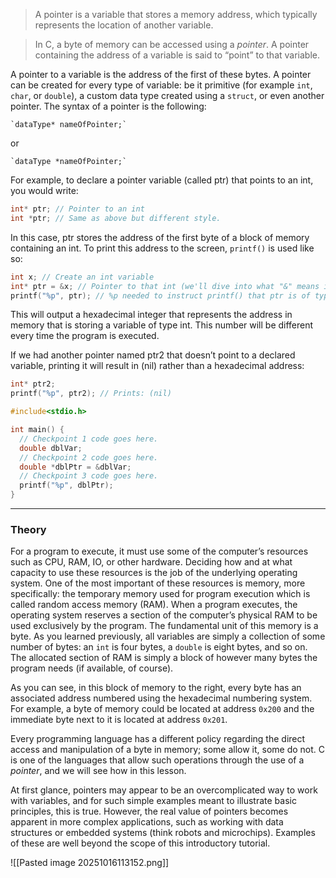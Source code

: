 
> A pointer is a variable that stores a memory address, which typically represents the location of another variable.

> In C, a byte of memory can be accessed using a _pointer_. A pointer containing the address of a variable is said to “point” to that variable.

A pointer to a variable is the address of the first of these bytes. A pointer can be created for every type of variable: be it primitive (for example `int`, `char`, or `double`), a custom data type created using a `struct`, or even another pointer. The syntax of a pointer is the following:


	`dataType* nameOfPointer;`

or

	`dataType *nameOfPointer;`

For example, to declare a pointer variable (called ptr) that points to an int, you would write:
```c
int* ptr; // Pointer to an int
int *ptr; // Same as above but different style.
```

In this case, ptr stores the address of the first byte of a block of memory containing an int. To print this address to the screen, `printf()` is used like so:

```c
int x; // Create an int variable
int* ptr = &x; // Pointer to that int (we'll dive into what "&" means in the coming exercises)
printf("%p", ptr); // %p needed to instruct printf() that ptr is of type pointer

```

This will output a hexadecimal integer that represents the address in memory that is storing a variable of type int. This number will be different every time the program is executed. 

If we had another pointer named ptr2 that doesn’t point to a declared variable, printing it will result in (nil) rather than a hexadecimal address:
```c
int* ptr2;
printf("%p", ptr2); // Prints: (nil)
```

```c
#include<stdio.h>

int main() {
  // Checkpoint 1 code goes here.
  double dblVar;
  // Checkpoint 2 code goes here.
  double *dblPtr = &dblVar;
  // Checkpoint 3 code goes here.
  printf("%p", dblPtr);
}
```



---
### Theory

For a program to execute, it must use some of the computer’s resources such as CPU, RAM, IO, or other hardware. Deciding how and at what capacity to use these resources is the job of the underlying operating system. One of the most important of these resources is memory, more specifically: the temporary memory used for program execution which is called random access memory (RAM). When a program executes, the operating system reserves a section of the computer’s physical RAM to be used exclusively by the program. The fundamental unit of this memory is a byte. As you learned previously, all variables are simply a collection of some number of bytes: an `int` is four bytes, a `double` is eight bytes, and so on. The allocated section of RAM is simply a block of however many bytes the program needs (if available, of course).

As you can see, in this block of memory to the right, every byte has an associated address numbered using the hexadecimal numbering system. For example, a byte of memory could be located at address `0x200` and the immediate byte next to it is located at address `0x201`. 

Every programming language has a different policy regarding the direct access and manipulation of a byte in memory; some allow it, some do not. C is one of the languages that allow such operations through the use of a _pointer_, and we will see how in this lesson.

At first glance, pointers may appear to be an overcomplicated way to work with variables, and for such simple examples meant to illustrate basic principles, this is true. However, the real value of pointers becomes apparent in more complex applications, such as working with data
structures or embedded systems (think robots and microchips). Examples of these are well beyond the scope of this introductory tutorial. 

![[Pasted image 20251016113152.png]]
